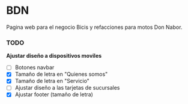 # BDN 

Pagina web para el negocio Bicis y refacciones para motos Don Nabor.

### TODO

**Ajustar diseño a dispositivos moviles**

- [ ] Botones navbar
- [x] Tamaño de letra en "Quienes somos"
- [x] Tamaño de letra en "Servicio"
- [ ] Ajustar diseño a las tarjetas de sucursales
- [x] Ajustar footer (tamaño de letra)
